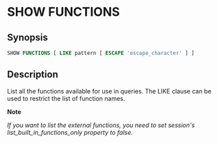 
SHOW FUNCTIONS
==============

Synopsis
--------

``` sql
SHOW FUNCTIONS [ LIKE pattern [ ESCAPE 'escape_character' ] ]
```

Description
-----------

List all the functions available for use in queries. The LIKE clause can be used to restrict the list of function names.


**Note**

*If you want to list the external functions, you need to set session's list_built_in_functions_only property to false.*